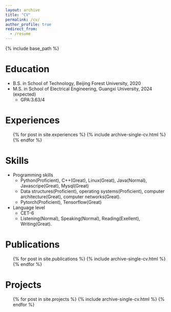 ```yaml
---
layout: archive
title: "CV"
permalink: /cv/
author_profile: true
redirect_from:
  - /resume
---
```


{% include base_path %}

Education
======
* B.S. in School of Technology, Beijing Forest University, 2020 
* M.S. in School of Electrical Engineering, Guangxi University, 2024 (expected)
  * GPA:3.63/4
  
Experiences
======
  <ul>{% for post in site.experiences %}
    {% include archive-single-cv.html %}
  {% endfor %}</ul>
  
Skills
======
* Programming skills
  * Python(Proficient), C++(Great), Linux(Great), Java(Normal), Javascripe(Great), Mysql(Great)
  * Data structures(Proficient), operating systems(Proficient), computer architecture(Great), computer networks(Great).
  * Pytorch(Proficient), Tensorflow(Great)
* Language level
  * CET-6
  * Listening(Normal), Speaking(Normal), Reading(Exellent), Writing(Great).

Publications
======
  <ul>{% for post in site.publications %}
    {% include archive-single-cv.html %}
  {% endfor %}</ul>
  
Projects
======
  <ul>{% for post in site.projects %}
    {% include archive-single-cv.html %}
  {% endfor %}</ul>


<!-- Service and leadership
======
* Currently signed in to 43 different slack teams -->
